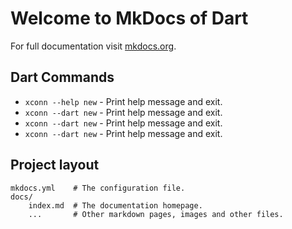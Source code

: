 # Welcome to MkDocs of Dart

For full documentation visit [mkdocs.org](https://www.mkdocs.org).

## Dart Commands

* `xconn --help new` - Print help message and exit.
* `xconn --dart new` - Print help message and exit.
* `xconn --dart new` - Print help message and exit.
* `xconn --dart new` - Print help message and exit.

## Project layout

    mkdocs.yml    # The configuration file.
    docs/
        index.md  # The documentation homepage.
        ...       # Other markdown pages, images and other files.
